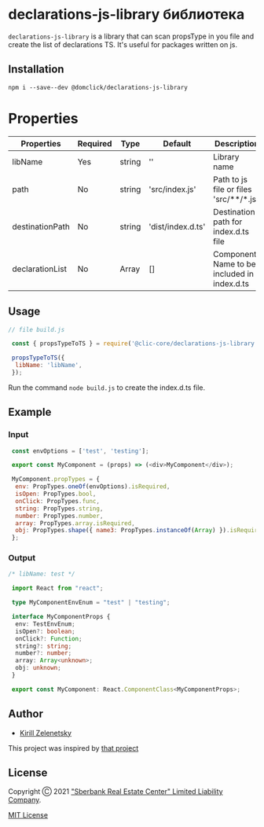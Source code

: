 # declarations-js-library библиотека

`declarations-js-library` is a library that can scan propsType in you file and create 
the list of declarations TS. It's useful for packages written on js.

## Installation

`npm i --save--dev @domclick/declarations-js-library`

# Properties

| Properties             | Required | Type                        | Default                                                  | Description                                                            |
|------------------------|----------|-----------------------------|----------------------------------------------------------|------------------------------------------------------------------------|
| libName                | Yes      | string                      | ''                                                       | Library name                                                           |
| path                   | No       | string                      | 'src/index.js'                                           | Path to js file or files 'src/**/*.js'                                 |
| destinationPath        | No       | string                      | 'dist/index.d.ts'                                        | Destination path for index.d.ts file                                       |
| declarationList        | No       | Array<string>               | []                                                       | Components Name to be included in index.d.ts                           |



## Usage
    
```js
// file build.js 

 const { propsTypeToTS } = require('@clic-core/declarations-js-library');

 propsTypeToTS({
  libName: 'libName',
 });
```

Run the command `node build.js` to create the index.d.ts file.

## Example

### Input
```js
 const envOptions = ['test', 'testing'];

 export const MyComponent = (props) => (<div>MyComponent</div>);

 MyComponent.propTypes = {
  env: PropTypes.oneOf(envOptions).isRequired,
  isOpen: PropTypes.bool,
  onClick: PropTypes.func,
  string: PropTypes.string,
  number: PropTypes.number,
  array: PropTypes.array.isRequired,
  obj: PropTypes.shape({ name3: PropTypes.instanceOf(Array) }).isRequired,
 };
```

### Output
```ts
/* libName: test */

 import React from "react";

 type MyComponentEnvEnum = "test" | "testing";

 interface MyComponentProps {
  env: TestEnvEnum;
  isOpen?: boolean;
  onClick?: Function;
  string?: string;
  number?: number;
  array: Array<unknown>;
  obj: unknown;
 }

 export const MyComponent: React.ComponentClass<MyComponentProps>;
```

## Author
- [Kirill Zelenetsky](https://github.com/kirill375)

This project was inspired by [that project](https://github.com/jcenturion/proptypes-to-ts-declarations)


## License
Copyright Ⓒ 2021
["Sberbank Real Estate Center" Limited Liability Company](https://domclick.ru/).

[MIT License](./LICENSE.md)
